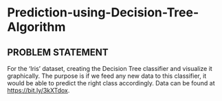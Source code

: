 # Prediction-using-Decision-Tree-Algorithm
## PROBLEM STATEMENT
For the ‘Iris’ dataset, creating the Decision Tree classifier and visualize it
graphically.
The purpose is if we feed any new data to this classifier, it would be able to
predict the right class accordingly.
Data can be found at https://bit.ly/3kXTdox.
